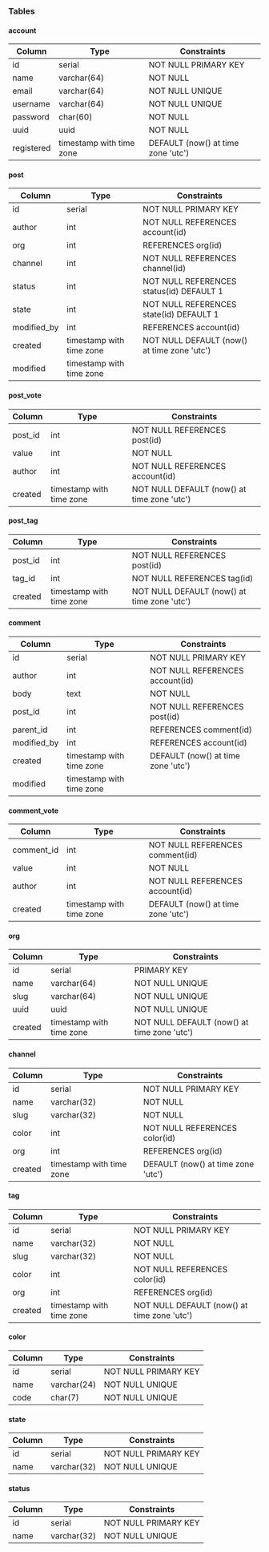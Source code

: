 ### Tables

#### account

| Column     | Type                     | Constraints                        |
| ---------- | ------------------------ | ---------------------------------- |
| id         | serial                   | NOT NULL PRIMARY KEY               |
| name       | varchar(64)              | NOT NULL                           |
| email      | varchar(64)              | NOT NULL UNIQUE                    |
| username   | varchar(64)              | NOT NULL UNIQUE                    |
| password   | char(60)                 | NOT NULL                           |
| uuid       | uuid                     | NOT NULL                           |
| registered | timestamp with time zone | DEFAULT (now() at time zone 'utc') |

#### post

| Column      | Type                     | Constraints                                 |
| ----------- | ------------------------ | ------------------------------------------- |
| id          | serial                   | NOT NULL PRIMARY KEY                        |
| author      | int                      | NOT NULL REFERENCES account(id)             |
| org         | int                      | REFERENCES org(id)                          |
| channel     | int                      | NOT NULL REFERENCES channel(id)             |
| status      | int                      | NOT NULL REFERENCES status(id) DEFAULT 1    |
| state       | int                      | NOT NULL REFERENCES state(id) DEFAULT 1     |
| modified_by | int                      | REFERENCES account(id)                      |
| created     | timestamp with time zone | NOT NULL DEFAULT (now() at time zone 'utc') |
| modified    | timestamp with time zone |                                             |

#### post_vote

| Column  | Type                     | Constraints                                 |
| ------- | ------------------------ | ------------------------------------------- |
| post_id | int                      | NOT NULL REFERENCES post(id)                |
| value   | int                      | NOT NULL                                    |
| author  | int                      | NOT NULL REFERENCES account(id)             |
| created | timestamp with time zone | NOT NULL DEFAULT (now() at time zone 'utc') |

#### post_tag

| Column  | Type                     | Constraints                                 |
| ------- | ------------------------ | ------------------------------------------- |
| post_id | int                      | NOT NULL REFERENCES post(id)                |
| tag_id  | int                      | NOT NULL REFERENCES tag(id)                 |
| created | timestamp with time zone | NOT NULL DEFAULT (now() at time zone 'utc') |

#### comment

| Column      | Type                     | Constraints                        |
| ----------- | ------------------------ | ---------------------------------- |
| id          | serial                   | NOT NULL PRIMARY KEY               |
| author      | int                      | NOT NULL REFERENCES account(id)    |
| body        | text                     | NOT NULL                           |
| post_id     | int                      | NOT NULL REFERENCES post(id)       |
| parent_id   | int                      | REFERENCES comment(id)             |
| modified_by | int                      | REFERENCES account(id)             |
| created     | timestamp with time zone | DEFAULT (now() at time zone 'utc') |
| modified    | timestamp with time zone |                                    |

#### comment_vote

| Column     | Type                     | Constraints                        |
| ---------- | ------------------------ | ---------------------------------- |
| comment_id | int                      | NOT NULL REFERENCES comment(id)    |
| value      | int                      | NOT NULL                           |
| author     | int                      | NOT NULL REFERENCES account(id)    |
| created    | timestamp with time zone | DEFAULT (now() at time zone 'utc') |

#### org

| Column  | Type                     | Constraints                                 |
| ------- | ------------------------ | ------------------------------------------- |
| id      | serial                   | PRIMARY KEY                                 |
| name    | varchar(64)              | NOT NULL UNIQUE                             |
| slug    | varchar(64)              | NOT NULL UNIQUE                             |
| uuid    | uuid                     | NOT NULL UNIQUE                             |
| created | timestamp with time zone | NOT NULL DEFAULT (now() at time zone 'utc') |

#### channel

| Column  | Type                     | Constraints                        |
| ------- | ------------------------ | ---------------------------------- |
| id      | serial                   | NOT NULL PRIMARY KEY               |
| name    | varchar(32)              | NOT NULL                           |
| slug    | varchar(32)              | NOT NULL                           |
| color   | int                      | NOT NULL REFERENCES color(id)      |
| org     | int                      | REFERENCES org(id)                 |
| created | timestamp with time zone | DEFAULT (now() at time zone 'utc') |

#### tag

| Column  | Type                     | Constraints                                 |
| ------- | ------------------------ | ------------------------------------------- |
| id      | serial                   | NOT NULL PRIMARY KEY                        |
| name    | varchar(32)              | NOT NULL                                    |
| slug    | varchar(32)              | NOT NULL                                    |
| color   | int                      | NOT NULL REFERENCES color(id)               |
| org     | int                      | REFERENCES org(id)                          |
| created | timestamp with time zone | NOT NULL DEFAULT (now() at time zone 'utc') |

#### color

| Column | Type        | Constraints          |
| ------ | ----------- | -------------------- |
| id     | serial      | NOT NULL PRIMARY KEY |
| name   | varchar(24) | NOT NULL UNIQUE      |
| code   | char(7)     | NOT NULL UNIQUE      |

#### state

| Column | Type        | Constraints          |
| ------ | ----------- | -------------------- |
| id     | serial      | NOT NULL PRIMARY KEY |
| name   | varchar(32) | NOT NULL UNIQUE      |

#### status

| Column | Type        | Constraints          |
| ------ | ----------- | -------------------- |
| id     | serial      | NOT NULL PRIMARY KEY |
| name   | varchar(32) | NOT NULL UNIQUE      |
